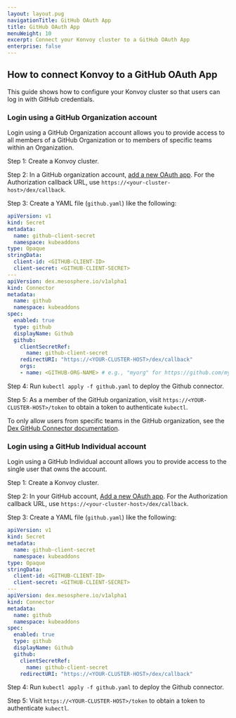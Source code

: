 ```yaml
---
layout: layout.pug
navigationTitle: GitHub OAuth App
title: GitHub OAuth App
menuWeight: 10
excerpt: Connect your Konvoy cluster to a GitHub OAuth App
enterprise: false
---
```


## How to connect Konvoy to a GitHub OAuth App

This guide shows how to configure your Konvoy cluster so that users can log in with GitHub credentials.

### Login using a GitHub Organization account

Login using a GitHub Organization account allows you to provide access to all members of a GitHub Organization or to members of specific teams within an Organization.

Step 1: Create a Konvoy cluster.

Step 2: In a GitHub organization account, [add a new OAuth app]. For the Authorization callback URL, use `https://<your-cluster-host>/dex/callback`.

Step 3: Create a YAML file (`github.yaml`) like the following:

```yaml
apiVersion: v1
kind: Secret
metadata:
  name: github-client-secret
  namespace: kubeaddons
type: Opaque
stringData:
  client-id: <GITHUB-CLIENT-ID>
  client-secret: <GITHUB-CLIENT-SECRET>
---
apiVersion: dex.mesosphere.io/v1alpha1
kind: Connector
metadata:
  name: github
  namespace: kubeaddons
spec:
  enabled: true
  type: github
  displayName: Github
  github:
    clientSecretRef:
      name: github-client-secret
    redirectURI: "https://<YOUR-CLUSTER-HOST>/dex/callback"
    orgs:
    - name: <GITHUB-ORG-NAME> # e.g., "myorg" for https://github.com/myorg
```

Step 4: Run `kubectl apply -f github.yaml` to deploy the Github connector.

Step 5: As a member of the GitHub organization, visit `https://<YOUR-CLUSTER-HOST>/token` to obtain a token to authenticate `kubectl`.

To only allow users from specific teams in the GitHub organization, see the [Dex GitHub Connector documentation].

### Login using a GitHub Individual account

Login using a GitHub Individual account allows you to provide access to the single user that owns the account.

Step 1: Create a Konvoy cluster.

Step 2: In your GitHub account, [Add a new OAuth app]. For the Authorization callback URL, use `https://<your-cluster-host>/dex/callback`.

Step 3: Create a YAML file (`github.yaml`) like the following:

```yaml
apiVersion: v1
kind: Secret
metadata:
  name: github-client-secret
  namespace: kubeaddons
type: Opaque
stringData:
  client-id: <GITHUB-CLIENT-ID>
  client-secret: <GITHUB-CLIENT-SECRET>
---
apiVersion: dex.mesosphere.io/v1alpha1
kind: Connector
metadata:
  name: github
  namespace: kubeaddons
spec:
  enabled: true
  type: github
  displayName: Github
  github:
    clientSecretRef:
      name: github-client-secret
    redirectURI: "https://<YOUR-CLUSTER-HOST>/dex/callback"
```

Step 4: Run `kubectl apply -f github.yaml` to deploy the Github connector.

Step 5: Visit `https://<YOUR-CLUSTER-HOST>/token` to obtain a token to authenticate `kubectl`.

[Add a new OAuth app]: https://developer.github.com/apps/building-oauth-apps/creating-an-oauth-app/
[Dex GitHub Connector documentation]: https://github.com/dexidp/dex/blob/master/Documentation/connectors/github.md
